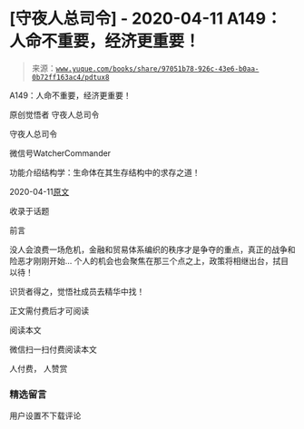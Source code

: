 # [守夜人总司令] - 2020-04-11 A149：人命不重要，经济更重要！

> 来源：[`www.yuque.com/books/share/97051b78-926c-43e6-b0aa-0b72ff163ac4/pdtux8`](https://www.yuque.com/books/share/97051b78-926c-43e6-b0aa-0b72ff163ac4/pdtux8)



A149：人命不重要，经济更重要！ 

原创觉悟者 守夜人总司令 

守夜人总司令 

微信号WatcherCommander 

功能介绍结构学：生命体在其生存结构中的求存之道！ 

2020-04-11[原文](https://mp.weixin.qq.com/s?__biz=MzAxNDk1NjI2Mw==&mid=2247485108&idx=1&sn=3fab85fd661e063fa5b16c9fd8d85eff&chksm=9b8a253cacfdac2af43b37c34ffc673a5f4ca2e25b9580fa8a220c3c2bdc90e2f8cdf630c86c&scene=27#wechat_redirect&cpage=240) 

收录于话题 

前言 

没人会浪费一场危机，金融和贸易体系编织的秩序才是争夺的重点，真正的战争和险恶才刚刚开始… 个人的机会也会聚焦在那三个点之上，政策将相继出台，拭目以待！ 

识货者得之，觉悟社成员去精华中找！ 

正文需付费后才可阅读 

阅读本文 

微信扫一扫付费阅读本文 

人付费， 人赞赏 

### 精选留言 

用户设置不下载评论